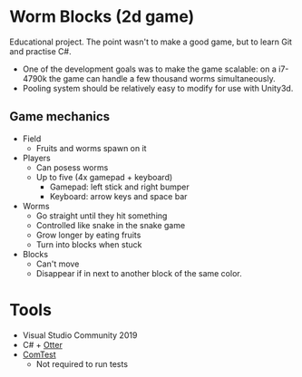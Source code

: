 # Worm Blocks (2d game)
Educational project. The point wasn't to make a good game, but to learn Git and practise C#.
- One of the development goals was to make the game scalable: on a i7-4790k the game can handle a few thousand worms simultaneously.
- Pooling system should be relatively easy to modify for use with Unity3d.

## Game mechanics
- Field
    - Fruits and worms spawn on it
- Players
    - Can posess worms
    - Up to five (4x gamepad + keyboard)
        - Gamepad: left stick and right bumper
        - Keyboard: arrow keys and space bar
- Worms
    - Go straight until they hit something
    - Controlled like snake in the snake game
    - Grow longer by eating fruits
    - Turn into blocks when stuck
- Blocks
    - Can't move
    - Disappear if in next to another block of the same color.
    
# Tools
- Visual Studio Community 2019
- C# + [Otter](http://otter2d.com/)
- [ComTest](https://trac.cc.jyu.fi/projects/comtest/wiki/ComTestInEnglish)
    - Not required to run tests